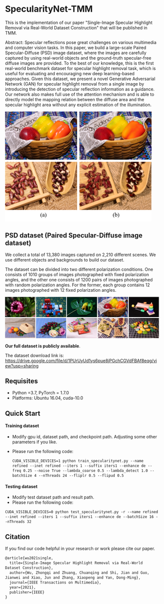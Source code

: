 # SpecularityNet-TMM

This is the implementation of our paper "Single-Image Specular Highlight Removal via Real-World Dataset Construction" that will be published in TMM.

Abstract: Specular reflections pose great challenges on various multimedia and computer vision tasks. In this paper, we build a large-scale Paired Specular-Diffuse (PSD) image dataset, where the images are carefully captured by using real-world objects and the ground-truth specular-free diffuse images are provided. To the best of our knowledge, this is the first real-world benchmark dataset for specular highlight removal task, which is useful for evaluating and encouraging new deep learning-based approaches. Given this dataset, we present a novel Generative Adversarial Network (GAN) for specular highlight removal from a single image by introducing the detection of specular reflection information as a guidance. Our network also makes full use of the attention mechanism and is able to directly model the mapping relation between the diffuse area and the specular highlight area without any explicit estimation of the illumination. 

<img src="specularity.png" alt="specularity" style="zoom: 50%;" />

## PSD dataset (Paired Specular-Diffuse image dataset)

We collect a total of 13,380 images captured on 2,210 different scenes. We use different objects and backgrounds to build our dataset.  

The dataset can be divided into two different polarization conditions. One consists of 1010 groups of images photographed with fixed polarization angles, and the other one consists of 1200 pairs of images photographed with random polarization angles. For the former,  each group contains 12 images photographed with 12 fixed polarization angles.

![2](dataset_example.png)

**Our full dataset is publicly available**.   

The dataset download link is: https://drive.google.com/file/d/1PUrUyUd1ys6pue8jPGchCGVdFBAf8eqg/view?usp=sharing


## Requisites
* Python =3.7, PyTorch = 1.7.0
* Platforms: Ubuntu 16.04, cuda-10.0


## Quick Start
#### Training dataset
* Modify gpu id, dataset path, and checkpoint path. Adjusting some other parameters if you like.
  
* Please run the following code: 

  ```
  CUDA_VISIBLE_DEVICES=1 python train_specularitynet.py --name refined --inet refined --iters 1 --suffix iters1 --enhance de --freq 0.25 --noise True --lambda_coarse 0.5 --lambda_detect 1.0 --batchSize 4 --nThreads 24 --fliplr 0.5 --flipud 0.5
  ```

#### Testing dataset
* Modify test dataset path and result path.
* Please run the following code: 

```
CUDA_VISIBLE_DEVICES=0 python test_specularitynet.py -r --name refined --inet refined --iters 1 --suffix iters1 --enhance de --batchSize 16 --nThreads 32
```



## Citation

If you find our code helpful in your research or work please cite our paper.

```
@article{wu2021single,
  title={Single-Image Specular Highlight Removal via Real-World Dataset Construction},
  author={Wu, Zhongqi and Zhuang, Chuanqing and Shi, Jian and Guo, Jianwei and Xiao, Jun and Zhang, Xiaopeng and Yan, Dong-Ming},
  journal={IEEE Transactions on Multimedia},
  year={2021},
  publisher={IEEE}
}
```

